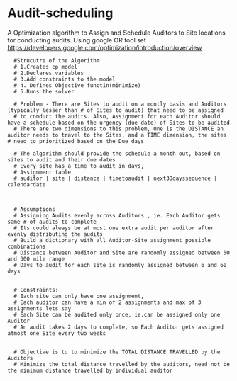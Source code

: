 # Audit-scheduling
A Optimization algorithm to Assign and Schedule Auditors to Site locations for conducting audits. 
Using google OR tool set https://developers.google.com/optimization/introduction/overview

      #Strucutre of the Algorithm
      # 1.Creates cp model
      # 2.Declares variables
      # 3.Add constraints to the model
      # 4. Defines Objective functin(minimize)
      # 5.Runs the solver

      # Problem - There are Sites to audit on a montly basis and Auditors (typically lesser than # of Sites to audit) that need to be assigned
      # to conduct the audits. Also, Assignment for each Auditor should have a schedule based on the urgency (due date) of Sites to be audited
      # There are two dimensions to this problem, One is the DISTANCE an auditor needs to travel to the Sites, and a TIME dimension, the sites # need to prioritized based on the Due days

      # The algorithm should provide the schedule a month out, based on sites to audit and their due dates 
      # Every site has a time to audit in days,
      # Assignment table
      # auditor | site | distance | timetoaudit | next30dayssequence | calendardate



      # Assumptions
      # Assigning Audits evenly across Auditors , ie. Each Auditor gets same # of audits to complete
      # Its could always be at most one extra audit per auditor after evenly distributing the audits
      # Build a dictionary with all Auditor-Site assignment possible combinations
      # Distance between Auditor and Site are randomly assigned between 50 and 300 mile range
      # Days to audit for each site is randomly assigned between 6 and 60 days


      # Constraints:
      # Each site can only have one assignment,
      # Each auditor can have a min of 2 assignments and max of 3 assignments lets say
      # Each Site can be audited only once, ie.can be assigned only one Auditor
      # An audit takes 2 days to complete, so Each Auditor gets assigned atmost one Site every two weeks


      # Objective is to to minimize the TOTAL DISTANCE TRAVELLED by the Auditors
      # Minimize the total distance travelled by the auditors, need not be the minimum distance travelled by individual auditor
